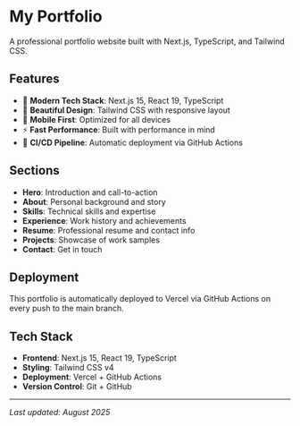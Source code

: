 # My Portfolio

A professional portfolio website built with Next.js, TypeScript, and Tailwind CSS.

## Features

- 🚀 **Modern Tech Stack**: Next.js 15, React 19, TypeScript
- 🎨 **Beautiful Design**: Tailwind CSS with responsive layout
- 📱 **Mobile First**: Optimized for all devices
- ⚡ **Fast Performance**: Built with performance in mind
- 🔄 **CI/CD Pipeline**: Automatic deployment via GitHub Actions

## Sections

- **Hero**: Introduction and call-to-action
- **About**: Personal background and story
- **Skills**: Technical skills and expertise
- **Experience**: Work history and achievements
- **Resume**: Professional resume and contact info
- **Projects**: Showcase of work samples
- **Contact**: Get in touch

## Deployment

This portfolio is automatically deployed to Vercel via GitHub Actions on every push to the main branch.

## Tech Stack

- **Frontend**: Next.js 15, React 19, TypeScript
- **Styling**: Tailwind CSS v4
- **Deployment**: Vercel + GitHub Actions
- **Version Control**: Git + GitHub

---

*Last updated: August 2025*
